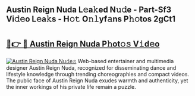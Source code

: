 ## Austin Reign Nuda L𝚎a𝚔ed N𝚞𝚍e - Part-Sf3 Vi𝚍𝚎o L𝚎a𝚔s - H𝚘𝚝 O𝚗𝚕yf𝚊ns P𝚑𝚘tos 2gCt1

# <h2><a href="http://kf1be7.oniu.top/?m=Austin+Reign+Nuda">🔗👉 🔴 Austin Reign Nuda P𝚑ot𝚘𝚜 V𝚒d𝚎o</a></h2>

[![Austin Reign Nuda Nu𝚍e𝚜](https://i.imgur.com/0qMVB7G.gif)](http://kf1be7.oniu.top/?m=Austin+Reign+Nuda)
Web-based entertainer and multimedia designer Austin Reign Nuda, recognized for disseminating dance and lifestyle knowledge through trending choreographies and compact videos. The public face of Austin Reign Nuda exudes warmth and authenticity, yet the inner workings of his private life remain a puzzle.  
